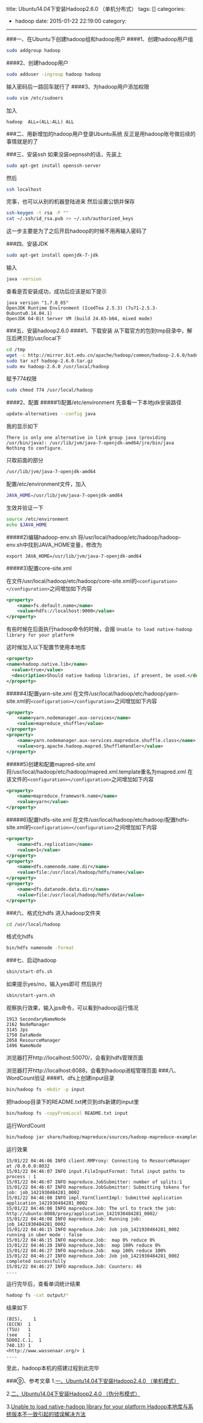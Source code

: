 title: Ubuntu14.04下安装Hadoop2.6.0 （单机分布式）
tags: []
categories:
  - hadoop
date: 2015-01-22 22:19:00
category:
---
###一、在Ubuntu下创建hadoop组和hadoop用户
####1、创建hadoop用户组

```bash
sudo addgroup hadoop
```
####2、创建hadoop用户
```bash
sudo adduser -ingroup hadoop hadoop
```
输入密码后一路回车就行了
####3、为hadoop用户添加权限
```bash
sudo vim /etc/sudoers
```
加入
```text
hadoop  ALL=(ALL:ALL) ALL
```

###二、用新增加的hadoop用户登录Ubuntu系统
反正是用hadoop账号做后续的事情就是的了

###三、安装ssh
如果没装oepnssh的话，先装上
```bash
sudo apt-get install openssh-server
```
然后
```bash
ssh localhost
```
完事，也可以从别的机器登陆进来
然后设置公钥并保存
```bash
ssh-keygen -t rsa -P ""
cat ~/.ssh/id_rsa.pub >> ~/.ssh/authorized_keys
```
这一步主要是为了之后开启hadoop的时候不用再输入密码了

###四、安装JDK
```bash
sudo apt-get install openjdk-7-jdk
```
输入
```bash
java -version
```
查看是否安装成功，成功后应该是如下提示
```text
java version "1.7.0_65"
OpenJDK Runtime Environment (IcedTea 2.5.3) (7u71-2.5.3-0ubuntu0.14.04.1)
OpenJDK 64-Bit Server VM (build 24.65-b04, mixed mode)
```

###五、安装hadoop2.6.0
####1、下载安装
从下载官方的包到tmp目录中，解压后拷贝到/usr/local下
```bash
cd /tmp
wget -c http://mirror.bit.edu.cn/apache/hadoop/common/hadoop-2.6.0/hadoop-2.6.0.tar.gz
sudo tar xzf hadoop-2.6.0.tar.gz
sudo mv hadoop-2.6.0 /usr/local/hadoop  
```
赋予774权限
```bash
sudo chmod 774 /usr/local/hadoop
```
####2、配置
#####1)配置/etc/environment
先查看一下本地jdk安装路径
```bash
update-alternatives --config java
```
我的显示如下 
```
There is only one alternative in link group java (providing /usr/bin/java): /usr/lib/jvm/java-7-openjdk-amd64/jre/bin/java
Nothing to configure.
```
只取前面的部分
```bash
/usr/lib/jvm/java-7-openjdk-amd64
```
配置/etc/environment文件，加入
```bash
JAVA_HOME=/usr/lib/jvm/java-7-openjdk-amd64
```
生效并验证一下
```bash
source /etc/environment
echo $JAVA_HOME
```
#####2)编辑hadoop-env.sh
将/usr/local/hadoop/etc/hadoop/hadoop-env.sh中找到JAVA_HOME变量，修改为
```text
export JAVA_HOME=/usr/lib/jvm/java-7-openjdk-amd64
```
#####3)配置core-site.xml

在文件/usr/local/hadoop/etc/hadoop/core-site.xml的`<configuration></configuration>`之间增加如下内容
```xml
<property>
    <name>fs.default.name</name>
    <value>hdfs://localhost:9000</value>
</property>
```
有些时候在后面执行hadoop命令的时候，会报
`Unable to load native-hadoop library for your platform`

这时候加入以下配置节使用本地库
```xml
<property>
<name>hadoop.native.lib</name>
  <value>true</value>
  <description>Should native hadoop libraries, if present, be used.</description>
</property>
```
#####4)配置yarn-site.xml
在文件/usr/local/hadoop/etc/hadoop/yarn-site.xml的`<configuration></configuration>`之间增加如下内容
```xml
<property>
    <name>yarn.nodemanager.aux-services</name>
    <value>mapreduce_shuffle</value>
</property>
<property>
    <name>yarn.nodemanager.aux-services.mapreduce.shuffle.class</name>
    <value>org.apache.hadoop.mapred.ShuffleHandler</value>
</property>
```
#####5)创建和配置mapred-site.xml
将/usr/local/hadoop/etc/hadoop/mapred.xml.template重名为mapred.xml 
在该文件的`<configuration></configuration>`之间增加如下内容
```xml
<property>
    <name>mapreduce.framework.name</name>
    <value>yarn</value>
</property>
```
#####6)配置hdfs-site.xml
在文件/usr/local/hadoop/etc/hadoop/配置hdfs-site.xml的`<configuration></configuration>`之间增加如下内容
```xml
<property>
    <name>dfs.replication</name>
    <value>1</value>
</property>
<property>
    <name>dfs.namenode.name.dir</name>
    <value>file:/usr/local/hadoop/hdfs/name</value>
</property>
<property>
    <name>dfs.datanode.data.dir</name>
    <value>file:/usr/local/hadoop/hdfs/data</value>
</property>
```
###六、格式化hdfs
进入hadoop文件夹
```bash
cd /usr/local/hadoop
```
格式化hdfs
```bash
bin/hdfs namenode -format
```
###七、启动hadoop
```bash
sbin/start-dfs.sh
```
如果提示yes/no，输入yes即可
然后执行
```bash
sbin/start-yarn.sh
```
观察执行效果，输入jps命令，可以看到hadoop运行情况
```text
1913 SecondaryNameNode
2162 NodeManager
3145 Jps
1750 DataNode
2058 ResourceManager
1496 NameNode
```
浏览器打开http://localhost:50070/，会看到hdfs管理页面

浏览器打开http://localhost:8088，会看到hadoop进程管理页面
###八、WordCount验证
####1、dfs上创建input目录
```bash
bin/hadoop fs -mkdir -p input
```
把hadoop目录下的README.txt拷贝到dfs新建的input里
```bash
bin/hadoop fs -copyFromLocal README.txt input
```
运行WordCount
```bash
bin/hadoop jar share/hadoop/mapreduce/sources/hadoop-mapreduce-examples-2.6.0-sources.jar org.apache.hadoop.examples.WordCount input output
```
运行效果
```text
15/01/22 04:46:06 INFO client.RMProxy: Connecting to ResourceManager at /0.0.0.0:8032
15/01/22 04:46:07 INFO input.FileInputFormat: Total input paths to process : 1
15/01/22 04:46:07 INFO mapreduce.JobSubmitter: number of splits:1
15/01/22 04:46:07 INFO mapreduce.JobSubmitter: Submitting tokens for job: job_1421930484281_0002
15/01/22 04:46:08 INFO impl.YarnClientImpl: Submitted application application_1421930484281_0002
15/01/22 04:46:08 INFO mapreduce.Job: The url to track the job: http://ubuntu:8088/proxy/application_1421930484281_0002/
15/01/22 04:46:08 INFO mapreduce.Job: Running job: job_1421930484281_0002
15/01/22 04:46:15 INFO mapreduce.Job: Job job_1421930484281_0002 running in uber mode : false
15/01/22 04:46:15 INFO mapreduce.Job:  map 0% reduce 0%
15/01/22 04:46:20 INFO mapreduce.Job:  map 100% reduce 0%
15/01/22 04:46:27 INFO mapreduce.Job:  map 100% reduce 100%
15/01/22 04:46:27 INFO mapreduce.Job: Job job_1421930484281_0002 completed successfully
15/01/22 04:46:27 INFO mapreduce.Job: Counters: 49
....
```
运行完毕后，查看单词统计结果
```bash
hadoop fs -cat output/*
```
结果如下
```text
(BIS),    1
(ECCN)	1
(TSU)	1
(see	1
5D002.C.1,	1
740.13)	1
<http://www.wassenaar.org/>	1
....
```
至此，hadoop本机的搭建过程到此完毕



###⑨、参考文章
1.[一、Ubuntu14.04下安装Hadoop2.4.0 （单机模式）](http://www.cnblogs.com/kinglau/p/3794433.html)

2.[二、Ubuntu14.04下安装Hadoop2.4.0 （伪分布模式）](http://www.cnblogs.com/kinglau/p/3796164.html)

3.[Unable to load native-hadoop library for your platform Hadoop本地库与系统版本不一致引起的错误解决方法](http://www.360doc.com/content/14/0724/15/597197_396743445.shtml)